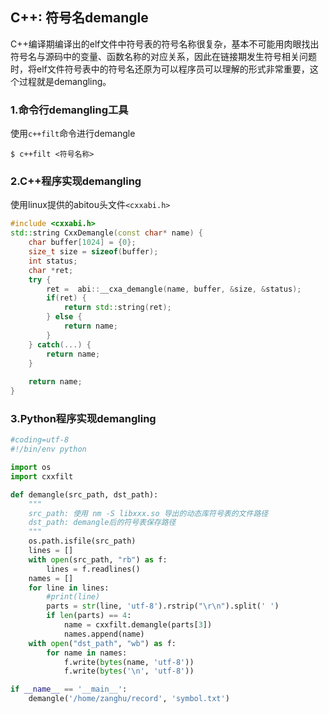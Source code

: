 ## C++: 符号名demangle

C++编译期编译出的elf文件中符号表的符号名称很复杂，基本不可能用肉眼找出符号名与源码中的变量、函数名称的对应关系，因此在链接期发生符号相关问题时，将elf文件符号表中的符号名还原为可以程序员可以理解的形式非常重要，这个过程就是demangling。

### 1.命令行demangling工具

使用`c++filt`命令进行demangle

```shell
$ c++filt <符号名称>
```

### 2.C++程序实现demangling

使用linux提供的abitou头文件`<cxxabi.h>`

```cpp
#include <cxxabi.h>
std::string CxxDemangle(const char* name) {  
    char buffer[1024] = {0};  
    size_t size = sizeof(buffer);  
    int status;  
    char *ret;
	try {
		ret =  abi::__cxa_demangle(name, buffer, &size, &status);
		if(ret) {  
			return std::string(ret);
		} else {  
			return name;
		}  
	} catch(...) {
		return name;
	}
 
	return name;
}  
```

### 3.Python程序实现demangling

```python
#coding=utf-8
#!/bin/env python

import os
import cxxfilt

def demangle(src_path, dst_path):
    """
    src_path: 使用 nm -S libxxx.so 导出的动态库符号表的文件路径
    dst_path: demangle后的符号表保存路径
    """
    os.path.isfile(src_path)
    lines = []
    with open(src_path, "rb") as f:
        lines = f.readlines()
    names = []
    for line in lines:
        #print(line)
        parts = str(line, 'utf-8').rstrip("\r\n").split(' ')
        if len(parts) == 4:
            name = cxxfilt.demangle(parts[3])
            names.append(name)
    with open("dst_path", "wb") as f:
        for name in names:
            f.write(bytes(name, 'utf-8'))
            f.write(bytes('\n', 'utf-8'))

if __name__ == '__main__':
    demangle('/home/zanghu/record', 'symbol.txt')
```
